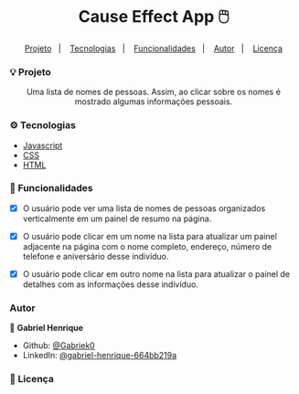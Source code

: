 <h1 align="center"> Cause Effect App 🖱️ </h1>

<p align="center">
  <a href="Sobre-o-projeto">Projeto</a>&nbsp;&nbsp;&nbsp;|&nbsp;&nbsp;&nbsp;
  <a href="#tecnologias">Tecnologias</a>&nbsp;&nbsp;&nbsp;|&nbsp;&nbsp;&nbsp;
  <a href="#Funcionalidades">Funcionalidades</a>&nbsp;&nbsp;&nbsp;|&nbsp;&nbsp;&nbsp;
  <a href="#autor">Autor</a>&nbsp;&nbsp;&nbsp;|&nbsp;&nbsp;&nbsp;
  <a href="#licença">Licença</a>
</p>

### 💡 Projeto

<p align='center'>Uma lista de nomes de pessoas. Assim, ao clicar sobre os nomes é mostrado algumas informações pessoais.</p>

### ⚙️ Tecnologias

- [Javascript](https://developer.mozilla.org/pt-BR/docs/Web/JavaScript)
- [CSS](https://developer.mozilla.org/pt-BR/docs/Web/CSS)
- [HTML](https://developer.mozilla.org/pt-BR/docs/Web/HTML)


### 🔨 Funcionalidades
 - [x] O usuário pode ver uma lista de nomes de pessoas organizados verticalmente em um painel de resumo na página.
 - [x] O usuário pode clicar em um nome na lista para atualizar um painel adjacente na página com o nome completo, endereço, número de telefone e aniversário desse indivíduo.
 - [x] O usuário pode clicar em outro nome na lista para atualizar o painel de detalhes com as informações desse indivíduo.


###  Autor

 👤 **Gabriel Henrique**

  - Github: [@Gabriek0](https://github.com/Gabriek0)
- LinkedIn: [@gabriel-henrique-664bb219a](https://www.linkedin.com/in/gabriel-henrique-664bb219a/)

### 📜 Licença